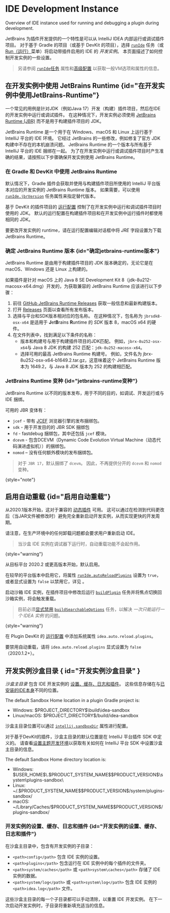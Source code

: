 <!-- Copyright 2000-2024 JetBrains s.r.o. and contributors. Use of this source code is governed by the Apache 2.0 license. -->

# IDE Development Instance

<link-summary>Overview of IDE instance used for running and debugging a plugin during development.</link-summary>

JetBrains 为插件开发提供的一个特性是可以从 IntelliJ IDEA 内部运行或调试插件项目。
对于基于 Gradle 的项目（或基于 DevKit 的项目），选择 [`runIde`](creating_plugin_project.md#使用runIde-Gradle任务运行插件) 任务（或 [Run（运行）](running_and_debugging_a_theme.md)菜单）将启动带插件启用的 IDE 的 _开发实例_。
本页面描述了如何控制开发实例的一些设置。

> 另请参阅 [`runIde`任务](tools_gradle_intellij_plugin.md#tasks-runide) 属性和[高级配置](https://www.jetbrains.com/help/idea/tuning-the-ide.html) 以获取一般VM选项和属性的信息。
>

## 在开发实例中使用 JetBrains Runtime {id="在开发实例中使用JetBrains-Runtime"}

一个常见的用例是针对JDK（例如Java 17）开发（构建）插件项目，然后在IDE的开发实例中运行或调试插件。
在这种情况下，开发实例必须使用 [JetBrains Runtime (JBR)](https://www.jetbrains.com/jetbrains-runtime) 而不是用于构建插件项目的 JDK。

JetBrains Runtime 是一个用于在 Windows、macOS 和 Linux 上运行基于 IntelliJ 平台的 IDE 环境。
它经过 JetBrains 的一些修改，例如修复了官方 JDK 构建中不存在的本机崩溃问题。
JetBrains Runtime 的一个版本与所有基于 IntelliJ 平台的 IDE 捆绑在一起。
为了在开发实例中运行或调试插件项目时产生准确的结果，请按照以下步骤确保开发实例使用 JetBrains Runtime。

### 在 Gradle 和 DevKit 中使用 JetBrains Runtime

<tabs group="project-type">

<tab title="Gradle" group-key="gradle">

默认情况下，Gradle 插件会获取并使用与构建插件项目所使用的 IntelliJ 平台版本对应的开发实例的 JetBrains Runtime 版本。
如果需要，可以使用 [`runIde.jbrVersion`](tools_gradle_intellij_plugin.md#tasks-runide-jbrversion) 任务属性来指定替代版本。

</tab>

<tab title="DevKit" group-key="devkit">

基于 DevKit 的插件项目的 [运行配置](https://www.jetbrains.com/help/idea/run-debug-configuration.html) 控制了在开发实例中运行和调试插件项目时使用的 JDK。
默认的运行配置在构建插件项目和在开发实例中运行插件时都使用相同的 JDK。

要更改开发实例的 runtime，请在运行配置编辑对话框中将 _JRE_ 字段设置为下载 JetBrains Runtime。

</tab>
</tabs>

### 确定 JetBrains Runtime 版本 {id="确定jetbrains-runtime版本"}

JetBrains Runtime 是由用于构建插件项目的 JDK 版本确定的，无论它是在 macOS、Windows 还是 Linux 上构建的。

<procedure title="确定示例 JetBrains Runtime 版本">

如果插件是针对 macOS 上的 Java 8 SE Development Kit 8（<path>jdk-8u212-macosx-x64.dmg</path>）开发的，为获取兼容的 JetBrains Runtime 应该进行以下步骤：

1. 前往 [GitHub JetBrains Runtime Releases](https://github.com/JetBrains/JetBrainsRuntime) 获取一般信息和最新构建版本。
2. 打开 [Releases](https://github.com/JetBrains/JetBrainsRuntime/releases) 页面以查看所有发布版本。
3. 选择与平台和SDK版本相对应的包名称。
   在这种情况下，包名称为 `jbrsdk8-osx-x64` 是适用于 **J**et**B**rains **R**untime 的 _SDK_ 版本 8，macOS x64 的硬件。
4. 在文件列表中，找到满足以下条件的名称：
   - 版本和构建号与用于构建插件项目的JDK匹配。
     例如，`jbrx-8u252-osx-x64`与 Java 8 JDK 的构建 252 匹配：`jdk-8u252-macosx-x64`。
   - 选择可用的最高 JetBrains Runtime 构建号。
     例如，文件名为 <path>jbrx-8u252-osx-x64-b1649.2.tar.gz</path>，这意味着这个 JetBrains Runtime 版本为 1649.2，与 Java 8 JDK 版本为 252 的构建相匹配。
</procedure>

### JetBrains Runtime 变种 {id="jetbrains-runtime变种"}

JetBrains Runtime 以不同的版本发布，用于不同的目的，如调试、开发运行或与 IDE 捆绑。

可用的 JBR 变体有：
- `jcef` - 带有 [JCEF](jcef.md) 浏览器引擎的发布捆绑包。
- `sdk` - 用于开发目的的 JBR SDK 捆绑包
- `fd` - fastdebug 捆绑包，其中还包括 `jcef` 模块。
- `dcevm` - 包含DCEVM（Dynamic Code Evolution Virtual Machine（动态代码演进虚拟机））的捆绑包。
- `nomod` – 没有任何额外模块的发布捆绑包。

> 对于 `JBR 17`，默认捆绑了 `dcevm`。
> 因此，不再提供分开的 `dcevm` 和 `nomod` 变种。
>
{style="note"}

## 启用自动重载 {id="启用自动重载"}

从2020.1版本开始，这对于兼容的 [动态插件](dynamic_plugins.md) 可用。
这可以通过在检测到代码更改后（当JAR文件被修改时）避免完全重新启动开发实例，从而实现更快的开发周期。

请注意，在生产环境中的任何卸载问题都会要求用户重新启动 IDE。

> 当沙盒 IDE 实例在调试器下运行时，自动重载功能不会起作用。
>
{style="warning"}

<tabs group="project-type">

<tab title="Gradle" group-key="gradle">

从目标平台 2020.2 或更高版本开始，默认启用。

在较早的平台版本中启用它，将属性 [`runIde.autoReloadPlugins`](tools_gradle_intellij_plugin.md#tasks-runide-autoreloadplugins) 设置为 `true`，或者显式设置为 `false` 以禁用它，详见 [](tools_gradle_intellij_plugin_faq.md#how-to-disable-automatic-reload-of-dynamic-plugins)。

启动沙箱 IDE 实例，在插件项目中修改后运行 [`buildPlugin`](tools_gradle_intellij_plugin.md#tasks-buildplugin) 任务并将焦点切换回沙箱实例，将会触发重载。

> 目前必须[显式禁用](tools_gradle_intellij_plugin_faq.md#how-to-disable-building-searchable-options) [`buildSearchableOptions`](tools_gradle_intellij_plugin.md#tasks-buildsearchableoptions) 任务，以解决 _一次只能运行一个 IDEA 实例_ 的问题。
>
{style="warning"}

</tab>

<tab title="DevKit" group-key="devkit">

在 Plugin DevKit 的 [运行配置](running_and_debugging_a_theme.md) 中添加系统属性 `idea.auto.reload.plugins`。

要禁用自动重载，请将 `idea.auto.reload.plugins` 显式设置为 `false`（2020.1.2+）。

</tab>

</tabs>

## 开发实例沙盒目录 { id="开发实例沙盒目录" }

_沙盒主目录_ 包含 IDE 开发实例的 [设置、缓存、日志和插件](#开发实例的设置、缓存、日志和插件)。
这些信息存储在与[已安装的IDE本身](https://intellij-support.jetbrains.com/hc/en-us/articles/206544519-Directories-used-by-the-IDE-to-store-settings-caches-plugins-and-logs)不同的位置。

<tabs group="project-type">
<tab title="Gradle" group-key="gradle">

The default Sandbox Home location in a plugin Gradle project is:
* Windows: <path>\$PROJECT_DIRECTORY\$\\build\\idea-sandbox</path>
* Linux/macOS: <path>\$PROJECT_DIRECTORY\$/build/idea-sandbox</path>

沙盒主目录位置可以通过 [`intellij.sandboxDir`](tools_gradle_intellij_plugin.md#intellij-extension-sandboxdir) 属性进行配置。

</tab>

<tab title="DevKit" group-key="devkit">

对于基于DevKit的插件，<control>沙盒主目录</control>的默认位置是在 IntelliJ 平台插件 SDK 中定义的。
请查看[设置主题开发环境](setting_up_theme_environment.md#add-intellij-platform-plugin-sdk)以获取有关如何在 IntelliJ 平台 SDK 中设置沙盒主目录的信息。

The default Sandbox Home directory location is:
* Windows: <path>\$USER_HOME\$\\.\$PRODUCT_SYSTEM_NAME\$\$PRODUCT_VERSION\$\\system\\plugins-sandbox\\</path>
* Linux: <path>~/.\$PRODUCT_SYSTEM_NAME\$\$PRODUCT_VERSION\$/system/plugins-sandbox/</path>
* macOS: <path>~/Library/Caches/\$PRODUCT_SYSTEM_NAME\$\$PRODUCT_VERSION\$/plugins-sandbox/</path>

</tab>
</tabs>

### 开发实例的设置、缓存、日志和插件 {id="开发实例的设置、缓存、日志和插件"}

在沙盒主目录中，包含有开发实例的子目录：
* `<path>config</path>` 包含 IDE 实例的设置。
* `<path>plugins</path>` 包含运行在 IDE 实例中的每个插件的文件夹。
* `<path>system/caches</path>` 或 `<path>system\caches</path>` 存储了 IDE 实例的数据。
* `<path>system/log</path>` 或 `<path>system\log</path>` 包含 IDE 实例的 `<path>idea.log</path>` 文件。

这些沙盒主目录的每一个子目录都可以手动清除，以重置 IDE 开发实例。
在下一次启动开发实例时，子目录将重新填充适当的信息。
